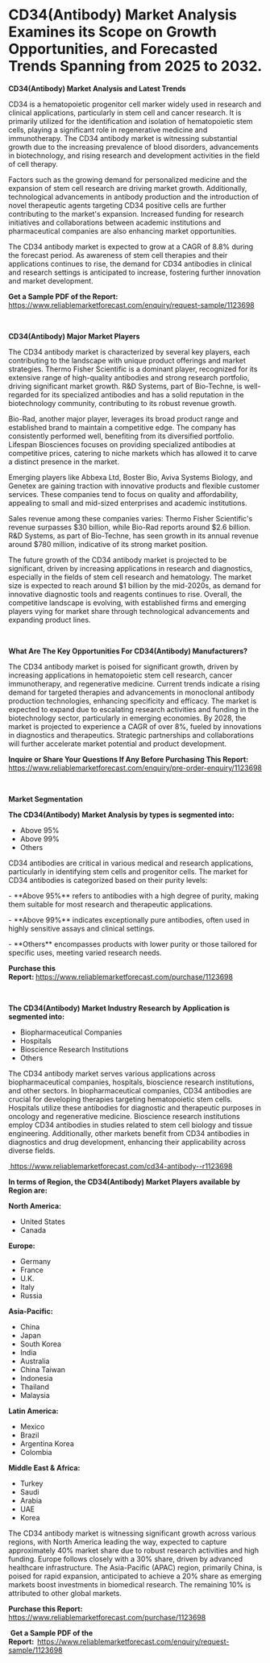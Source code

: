 <p><h1>CD34(Antibody) Market Analysis Examines its Scope on Growth Opportunities, and Forecasted Trends Spanning from 2025 to 2032.</h1></p><p><strong>CD34(Antibody) Market Analysis and Latest Trends</strong></p>
<p><p>CD34 is a hematopoietic progenitor cell marker widely used in research and clinical applications, particularly in stem cell and cancer research. It is primarily utilized for the identification and isolation of hematopoietic stem cells, playing a significant role in regenerative medicine and immunotherapy. The CD34 antibody market is witnessing substantial growth due to the increasing prevalence of blood disorders, advancements in biotechnology, and rising research and development activities in the field of cell therapy.</p><p>Factors such as the growing demand for personalized medicine and the expansion of stem cell research are driving market growth. Additionally, technological advancements in antibody production and the introduction of novel therapeutic agents targeting CD34 positive cells are further contributing to the market's expansion. Increased funding for research initiatives and collaborations between academic institutions and pharmaceutical companies are also enhancing market opportunities.</p><p>The CD34 antibody market is expected to grow at a CAGR of 8.8% during the forecast period. As awareness of stem cell therapies and their applications continues to rise, the demand for CD34 antibodies in clinical and research settings is anticipated to increase, fostering further innovation and market development.</p></p>
<p><strong>Get a Sample PDF of the Report:&nbsp;</strong> <a href="https://www.reliablemarketforecast.com/enquiry/request-sample/1123698?utm_campaign=3443&utm_medium=2&utm_source=Github&utm_content=ia&utm_term=16042025&utm_id=cd34antibody">https://www.reliablemarketforecast.com/enquiry/request-sample/1123698</a></p>
<p>&nbsp;</p>
<p><strong>CD34(Antibody) Major Market Players</strong></p>
<p><p>The CD34 antibody market is characterized by several key players, each contributing to the landscape with unique product offerings and market strategies. Thermo Fisher Scientific is a dominant player, recognized for its extensive range of high-quality antibodies and strong research portfolio, driving significant market growth. R&D Systems, part of Bio-Techne, is well-regarded for its specialized antibodies and has a solid reputation in the biotechnology community, contributing to its robust revenue growth.</p><p>Bio-Rad, another major player, leverages its broad product range and established brand to maintain a competitive edge. The company has consistently performed well, benefiting from its diversified portfolio. Lifespan Biosciences focuses on providing specialized antibodies at competitive prices, catering to niche markets which has allowed it to carve a distinct presence in the market.</p><p>Emerging players like Abbexa Ltd, Boster Bio, Aviva Systems Biology, and Genetex are gaining traction with innovative products and flexible customer services. These companies tend to focus on quality and affordability, appealing to small and mid-sized enterprises and academic institutions.</p><p>Sales revenue among these companies varies: Thermo Fisher Scientific's revenue surpasses $30 billion, while Bio-Rad reports around $2.6 billion. R&D Systems, as part of Bio-Techne, has seen growth in its annual revenue around $780 million, indicative of its strong market position.</p><p>The future growth of the CD34 antibody market is projected to be significant, driven by increasing applications in research and diagnostics, especially in the fields of stem cell research and hematology. The market size is expected to reach around $1 billion by the mid-2020s, as demand for innovative diagnostic tools and reagents continues to rise. Overall, the competitive landscape is evolving, with established firms and emerging players vying for market share through technological advancements and expanding product lines.</p></p>
<p>&nbsp;</p>
<p><strong>What Are The Key Opportunities For CD34(Antibody) Manufacturers?</strong></p>
<p><p>The CD34 antibody market is poised for significant growth, driven by increasing applications in hematopoietic stem cell research, cancer immunotherapy, and regenerative medicine. Current trends indicate a rising demand for targeted therapies and advancements in monoclonal antibody production technologies, enhancing specificity and efficacy. The market is expected to expand due to escalating research activities and funding in the biotechnology sector, particularly in emerging economies. By 2028, the market is projected to experience a CAGR of over 8%, fueled by innovations in diagnostics and therapeutics. Strategic partnerships and collaborations will further accelerate market potential and product development.</p></p>
<p><strong>Inquire or Share Your Questions If Any Before Purchasing This Report:</strong> <a href="https://www.reliablemarketforecast.com/enquiry/pre-order-enquiry/1123698?utm_campaign=3443&utm_medium=2&utm_source=Github&utm_content=ia&utm_term=16042025&utm_id=cd34antibody">https://www.reliablemarketforecast.com/enquiry/pre-order-enquiry/1123698</a></p>
<p>&nbsp;</p>
<p><strong>Market Segmentation</strong></p>
<p><strong>The CD34(Antibody) Market Analysis by types is segmented into:</strong></p>
<p><ul><li>Above 95%</li><li>Above 99%</li><li>Others</li></ul></p>
<p><p>CD34 antibodies are critical in various medical and research applications, particularly in identifying stem cells and progenitor cells. The market for CD34 antibodies is categorized based on their purity levels: </p><p>- **Above 95%** refers to antibodies with a high degree of purity, making them suitable for most research and therapeutic applications. </p><p>- **Above 99%** indicates exceptionally pure antibodies, often used in highly sensitive assays and clinical settings. </p><p>- **Others** encompasses products with lower purity or those tailored for specific uses, meeting varied research needs.</p></p>
<p><strong>Purchase this Report:&nbsp;</strong><a href="https://www.reliablemarketforecast.com/purchase/1123698?utm_campaign=3443&utm_medium=2&utm_source=Github&utm_content=ia&utm_term=16042025&utm_id=cd34antibody">https://www.reliablemarketforecast.com/purchase/1123698</a></p>
<p>&nbsp;</p>
<p><strong>The CD34(Antibody) Market Industry Research by Application is segmented into:</strong></p>
<p><ul><li>Biopharmaceutical Companies</li><li>Hospitals</li><li>Bioscience Research Institutions</li><li>Others</li></ul></p>
<p><p>The CD34 antibody market serves various applications across biopharmaceutical companies, hospitals, bioscience research institutions, and other sectors. In biopharmaceutical companies, CD34 antibodies are crucial for developing therapies targeting hematopoietic stem cells. Hospitals utilize these antibodies for diagnostic and therapeutic purposes in oncology and regenerative medicine. Bioscience research institutions employ CD34 antibodies in studies related to stem cell biology and tissue engineering. Additionally, other markets benefit from CD34 antibodies in diagnostics and drug development, enhancing their applicability across diverse fields.</p></p>
<p><a href="https://www.reliablemarketforecast.com/cd34-antibody--r1123698?utm_campaign=3443&utm_medium=2&utm_source=Github&utm_content=ia&utm_term=16042025&utm_id=cd34antibody">&nbsp;https://www.reliablemarketforecast.com/cd34-antibody--r1123698</a></p>
<p><strong>In terms of Region, the CD34(Antibody) Market Players available by Region are:</strong></p>
<p>
    <p> <strong> North America: </strong>
        <ul>
            <li>United States</li>
            <li>Canada</li>
        </ul>
        </p> 
    <p> <strong> Europe: </strong>
        <ul>
            <li>Germany</li>
            <li>France</li>
            <li>U.K.</li>
            <li>Italy</li>
            <li>Russia</li>
        </ul>
        </p> 
    <p> <strong> Asia-Pacific: </strong>
        <ul>
            <li>China</li>
            <li>Japan</li>
            <li>South Korea</li>
            <li>India</li>
            <li>Australia</li>
            <li>China Taiwan</li>
            <li>Indonesia</li>
            <li>Thailand</li>
            <li>Malaysia</li>
        </ul>
        </p> 
    <p> <strong> Latin America: </strong>
        <ul>
            <li>Mexico</li>
            <li>Brazil</li>
            <li>Argentina Korea</li>
            <li>Colombia</li>
        </ul>
        </p> 
    <p> <strong> Middle East & Africa: </strong>
        <ul>
            <li>Turkey</li>
            <li>Saudi</li>
            <li>Arabia</li>
            <li>UAE</li>
            <li>Korea</li>
        </ul>
    </p>
    </p>
<p><p>The CD34 antibody market is witnessing significant growth across various regions, with North America leading the way, expected to capture approximately 40% market share due to robust research activities and high funding. Europe follows closely with a 30% share, driven by advanced healthcare infrastructure. The Asia-Pacific (APAC) region, primarily China, is poised for rapid expansion, anticipated to achieve a 20% share as emerging markets boost investments in biomedical research. The remaining 10% is attributed to other global markets.</p></p>
<p><strong>Purchase this Report: </strong><a href="https://www.reliablemarketforecast.com/purchase/1123698?utm_campaign=3443&utm_medium=2&utm_source=Github&utm_content=ia&utm_term=16042025&utm_id=cd34antibody">https://www.reliablemarketforecast.com/purchase/1123698</a></p>
<p>&nbsp;<strong>Get a Sample PDF of the Report:&nbsp;&nbsp;</strong><a href="https://www.reliablemarketforecast.com/enquiry/request-sample/1123698?utm_campaign=3443&utm_medium=2&utm_source=Github&utm_content=ia&utm_term=16042025&utm_id=cd34antibody">https://www.reliablemarketforecast.com/enquiry/request-sample/1123698</a></p>
<p><strong></strong></p>
<p><p></p><p></p><p></p></p>